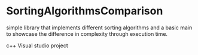 # SortingAlgorithmsComparison

simple library that implements different sorting algorithms and a basic main to showcase the difference in complexity through execution time.

c++ Visual studio project
